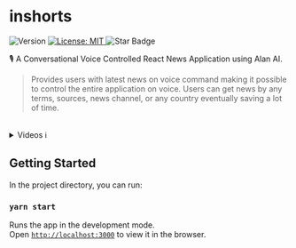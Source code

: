 # inshorts

<p>
  <img alt="Version" src="https://img.shields.io/badge/version-0.1.0-blue.svg?cacheSeconds=2592000" />
  <a href="#" target="_blank">
    <img alt="License: MIT" src="https://img.shields.io/badge/License-MIT-yellow.svg" />
  </a>
  <img src="https://img.shields.io/static/v1?label=%F0%9F%8C%9F&message=If%20Useful&style=style=flat&color=BC4E99" alt="Star Badge"/>
</p>

🎙 A Conversational Voice Controlled React News Application using Alan AI. 
> Provides users with latest news on voice command making it possible to control the entire application on voice. Users can get news by any terms, sources, news channel, or any country eventually saving a lot of time.


<br/>

<details>
<summary>Videos ℹ</summary>
<p>

### :small_blue_diamond: Showcase of dark theme and small talk 🕶 ###

https://user-images.githubusercontent.com/83606943/126608736-9cf16e93-1bb9-4bb9-9b5c-6814c8954a19.mp4


### :small_blue_diamond: What is the application about and fetching news 📰 ###

https://user-images.githubusercontent.com/83606943/126609623-bd4f8721-fd20-4088-b033-08457c4e1109.mp4


### :small_blue_diamond: Reading headlines and opening articles using commands 🗞 ###

https://user-images.githubusercontent.com/83606943/126609772-91c87862-55a0-4fc3-ae11-411916cb8570.mp4


### :small_blue_diamond: Accessing home and using other commands for news from a specific country 🌍 ###

https://user-images.githubusercontent.com/83606943/126609988-70476882-c250-46df-9b7a-15881fc07222.mp4


### :small_blue_diamond: Responsive 📱 ###

https://user-images.githubusercontent.com/83606943/126609671-8e377814-6dce-445c-b028-19720fe44ca2.mp4
  
</p>
</details>

## Getting Started 

In the project directory, you can run:

### `yarn start`

Runs the app in the development mode.\
Open [`http://localhost:3000`](http://localhost:3000) to view it in the browser.
